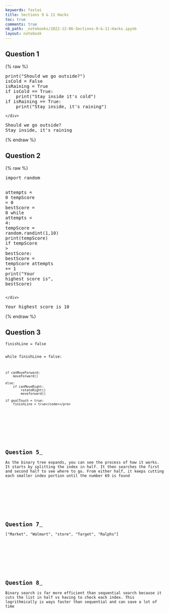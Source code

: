 ```yaml
---
keywords: fastai
title: Sections 9 & 11 Hacks
toc: true
comments: true
nb_path: _notebooks/2022-12-06-Sections-9-&-11-Hacks.ipynb
layout: notebook
---
```


<!--
#################################################
### THIS FILE WAS AUTOGENERATED! DO NOT EDIT! ###
#################################################
# file to edit: _notebooks/2022-12-06-Sections-9-&-11-Hacks.ipynb
-->

<div class="container" id="notebook-container">
        
<div class="cell border-box-sizing text_cell rendered"><div class="inner_cell">
<div class="text_cell_render border-box-sizing rendered_html">
<h2 id="Question-1">Question 1<a class="anchor-link" href="#Question-1"> </a></h2>
</div>
</div>
</div>
    {% raw %}
    
<div class="cell border-box-sizing code_cell rendered">
<div class="input">

<div class="inner_cell">
    <div class="input_area">
<div class=" highlight hl-ipython3"><pre><span></span><span class="nb">print</span><span class="p">(</span><span class="s2">&quot;Should we go outside?&quot;</span><span class="p">)</span>
<span class="n">isCold</span> <span class="o">=</span> <span class="kc">False</span>
<span class="n">isRaining</span> <span class="o">=</span> <span class="kc">True</span>
<span class="k">if</span> <span class="n">isCold</span> <span class="o">==</span> <span class="kc">True</span><span class="p">:</span>
    <span class="nb">print</span><span class="p">(</span><span class="s2">&quot;Stay inside it&#39;s cold&quot;</span><span class="p">)</span>
<span class="k">if</span> <span class="n">isRaining</span> <span class="o">==</span> <span class="kc">True</span><span class="p">:</span>
    <span class="nb">print</span><span class="p">(</span><span class="s2">&quot;Stay inside, it&#39;s raining&quot;</span><span class="p">)</span>
</pre></div>

    </div>
</div>
</div>

<div class="output_wrapper">
<div class="output">

<div class="output_area">

<div class="output_subarea output_stream output_stdout output_text">
<pre>Should we go outside?
Stay inside, it&#39;s raining
</pre>
</div>
</div>

</div>
</div>

</div>
    {% endraw %}

<div class="cell border-box-sizing text_cell rendered"><div class="inner_cell">
<div class="text_cell_render border-box-sizing rendered_html">
<h2 id="Question-2">Question 2<a class="anchor-link" href="#Question-2"> </a></h2>
</div>
</div>
</div>
    {% raw %}
    
<div class="cell border-box-sizing code_cell rendered">
<div class="input">

<div class="inner_cell">
    <div class="input_area">
<div class=" highlight hl-ipython3"><pre><span></span><span class="kn">import</span> <span class="nn">random</span>

<span class="n">attempts</span> <span class="o">=</span> <span class="mi">0</span>
<span class="n">tempScore</span> <span class="o">=</span> <span class="mi">0</span>
<span class="n">bestScore</span> <span class="o">=</span> <span class="mi">0</span>
<span class="k">while</span> <span class="n">attempts</span> <span class="o">&lt;</span> <span class="mi">4</span><span class="p">:</span>
    <span class="n">tempScore</span> <span class="o">=</span> <span class="n">random</span><span class="o">.</span><span class="n">randint</span><span class="p">(</span><span class="mi">1</span><span class="p">,</span><span class="mi">10</span><span class="p">)</span>
    <span class="nb">print</span><span class="p">(</span><span class="n">tempScore</span><span class="p">)</span>
    <span class="k">if</span> <span class="n">tempScore</span> <span class="o">&gt;</span> <span class="n">bestScore</span><span class="p">:</span>
        <span class="n">bestScore</span> <span class="o">=</span> <span class="n">tempScore</span>
    <span class="n">attempts</span> <span class="o">+=</span> <span class="mi">1</span>
<span class="nb">print</span><span class="p">(</span><span class="s2">&quot;Your highest score is&quot;</span><span class="p">,</span> <span class="n">bestScore</span><span class="p">)</span>
</pre></div>

    </div>
</div>
</div>

<div class="output_wrapper">
<div class="output">

<div class="output_area">

<div class="output_subarea output_stream output_stdout output_text">
<pre>Your highest score is 10
</pre>
</div>
</div>

</div>
</div>

</div>
    {% endraw %}

<div class="cell border-box-sizing text_cell rendered"><div class="inner_cell">
<div class="text_cell_render border-box-sizing rendered_html">
<h2 id="Question-3">Question 3<a class="anchor-link" href="#Question-3"> </a></h2>
<pre><code>finishLine = false

while finishLine = false:

    if canMoveForward:
        moveForward()

    else:
        if canMoveRight:
            rotateRight()
            moveforward()

    if goalTouch = true:
        finishLine = true</code></pre>

</div>
</div>
</div>
<div class="cell border-box-sizing text_cell rendered"><div class="inner_cell">
<div class="text_cell_render border-box-sizing rendered_html">
<h2 id="Question-5">Question 5<a class="anchor-link" href="#Question-5"> </a></h2><p>As the binary tree expands, you can see the process of how it works. It starts by splitting the index in half. It then searches the first and second half to see where to go. From either half, it keeps cutting each smaller index portion until the number 69 is found</p>

</div>
</div>
</div>
<div class="cell border-box-sizing text_cell rendered"><div class="inner_cell">
<div class="text_cell_render border-box-sizing rendered_html">
<h2 id="Question-7">Question 7<a class="anchor-link" href="#Question-7"> </a></h2><p>["Market", "Walmart", "store", "Target", "Ralphs"]</p>

</div>
</div>
</div>
<div class="cell border-box-sizing text_cell rendered"><div class="inner_cell">
<div class="text_cell_render border-box-sizing rendered_html">
<h2 id="Question-8">Question 8<a class="anchor-link" href="#Question-8"> </a></h2><p>Binary search is far more efficient than sequential search because it cuts the list in half vs having to check each index. This logrithmically is ways faster than sequential and can save a lot of time</p>

</div>
</div>
</div>
</div>
 

